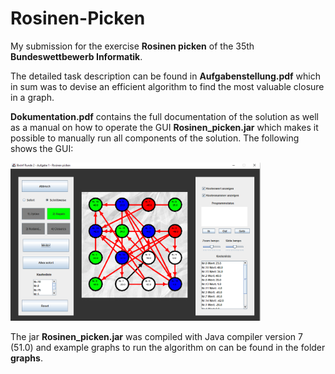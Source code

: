 # Rosinen-Picken
My submission for the exercise **Rosinen picken** of the 35th **Bundeswettbewerb Informatik**.

The detailed task description can be found in **Aufgabenstellung.pdf** which in sum was to devise an efficient algorithm
to find the most valuable closure in a graph. 

**Dokumentation.pdf** contains the full documentation of the solution as well as a
manual on how to operate the GUI **Rosinen_picken.jar** which makes it possible to manually run all components of the solution.
The following shows the GUI:

<img src="resources/rosinen_picken_gui.png" alt="Alt text" width="400">

The jar **Rosinen_picken.jar** was compiled with Java compiler version 7 (51.0) and example graphs to run the 
algorithm on can be found in the folder **graphs**.
